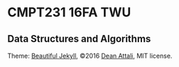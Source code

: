 # CMPT231 16FA TWU
## Data Structures and Algorithms

Theme: [Beautiful Jekyll](http://deanattali.com/beautiful-jekyll), &copy;2016 [Dean Attali](http://deanattali.com), MIT license.
